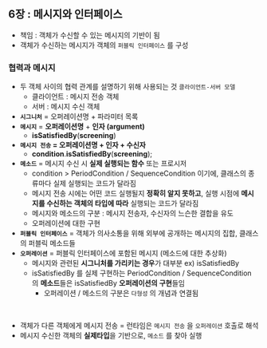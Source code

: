 ## 6장 : 메시지와 인터페이스

- 책임 : 객체가 수신할 수 있는 메시지의 기반이 됨
- 객체가 수신하는 메시지가 객체의 `퍼블릭 인터페이스` 를 구성

### 협력과 메시지

- 두 객체 사이의 협력 관계를 설명하기 위해 사용되는 것 `클라이언트-서버 모델`
    - 클라이언트 : 메시지 전송 객체
    - 서버 : 메시지 수신 객체
- **`시그니처`** = 오퍼레이션명 + 파라미터 목록
- **`메시지`** = **오퍼레이션명** + **인자 (argument)**
    - **isSatisfiedBy**(**screening**)
- **`메시지 전송` = 오퍼레이션명 + 인자 + 수신자**
    - **condition**.**isSatisfiedBy**(**screening**);
- **`메소드`** = 메시지 수신 시 **실제 실행되는 함수** 또는 프로시저
    - condition > PeriodCondition / SequenceCondition 이기에, 클래스의 종류마다 실제 실행되는 코드가 달라짐
    - 메시지 전송 시에는 어떤 코드 실행될지 **정확히 알지 못하고**, 실행 시점에 **메시지를 수신하는 객체의 타입에 따라** 실행되는 코드가 달라짐
    - 메시지와 메소드의 구분 : 메시지 전송자, 수신자의 느슨한 결합을 유도
    - 오퍼레이션에 대한 구현
- **`퍼블릭 인터페이스`** = 객체가 의사소통을 위해 외부에 공개하는 메시지의 집합, 클래스의 퍼블릭 메소드들
- **`오퍼레이션`** = 퍼블릭 인터페이스에 포함된 메시지 (메소드에 대한 추상화)
    - 메시지와 관련된 **시그니처를 가리키는 경우**가 대부분  ex) isSatisfiedBy
    - isSatisfiedBy 를 실제 구현하는 PeriodCondition / SequenceCondition 의 **메소드**들은 isSatisfiedBy **오퍼레이션의 구현**들임
        - 오퍼레이션 / 메소드의 구분은 `다형성` 의 개념과 연결됨
<br>

- 객체가 다른 객체에게 메시지 전송 = 런타임은 `메시지 전송` 을 `오퍼레이션` 호출로 해석
- 메시지 수신한 객체의 **실제타입**을 기반으로, `메소드` 를 찾아 실행
